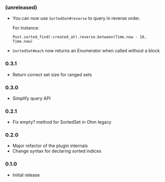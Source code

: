 ### (unreleased)

 - You can now use `SortedSet#reverse` to query in reverse order.

   For instance:

   ```
   Post.sorted_find(:created_at).reverse.between(Time.now - 10, Time.now)
   ```

 - `SortedSet#each` now returns an Enumerator when called without a block

### 0.3.1

 - Return correct set size for ranged sets

### 0.3.0

 - Simplify query API

### 0.2.1

 - Fix empty? method for SortedSet in Ohm legacy

### 0.2.0

 - Major refactor of the plugin internals
 - Change syntax for declaring sorted indices

### 0.1.0

 - Initial release
